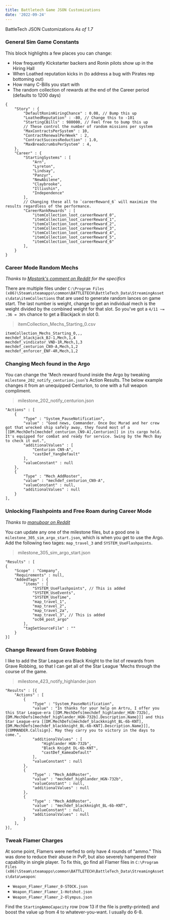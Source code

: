 ```yaml
---
title: Battletech Game JSON Customizations
date: '2022-09-24'
---
```

BattleTech JSON Customizations
*As of 1.7*

### General Sim Game Constants
This block highlights a few places you can change:
* How frequently Kickstarter backers and Ronin pilots show up in the Hiring Hall
* When Loathed reputation kicks in (to address a bug with Pirates rep bottoming out)
* How many C-Bills you start with
* The random collection of rewards at the end of the Career period (defaults to 1200 days)

```
{
	"Story" : {
		"DefaultRoninHiringChance" : 0.08, // Bump this up
		"LoathedReputation" : -80, // Change this to -101
		"StartingCBills" : 980000, // Feel free to bump this up
		// These control the number of random missions per system
		"MaxContractsPerSystem" : 10,
		"ContractRenewalPerWeek" : 2,
		"ContractSuccessReduction" : 1.0,
		"MaxBreadcrumbsPerSystem" : 4,
	},
	"Career" : {
		"StartingSystems" : [
			"Arn",
			"Lyreton",
			"Lindsay",
			"Panzyr",
			"NewAbilene",
			"Claybrooke",
			"Illiushin",
			"Independence"
		],
		// Changing these all to `careerReward_6` will maximize the results regardless of the performance.
		"CareerRankRewards" : [
			"itemCollection_loot_careerReward_0",
			"itemCollection_loot_careerReward_1",
			"itemCollection_loot_careerReward_2",
			"itemCollection_loot_careerReward_3",
			"itemCollection_loot_careerReward_4",
			"itemCollection_loot_careerReward_5",
			"itemCollection_loot_careerReward_6"
		],
	}
}
```

### Career Mode Random Mechs
*Thanks to [Mpstark's comment on Reddit](https://www.reddit.com/r/Battletechgame/comments/bwqwkn/career_random_mech_list_thread_post_them_here_and/) for the specifics*

There are multiple files under `C:\Program Files (x86)\Steam\steamapps\common\BATTLETECH\BattleTech_Data\StreamingAssets\data\itemCollections` that are used to generate random lances on game start. The last number is weight, change to get an individual mech is the weight divided by the combined weight for that slot. So you've got a `4/11 ~= .36 = 36%` chance to get a Blackjack in slot 0.

> itemCollection_Mechs_Starting_0.csv
```
itemCollection_Mechs_Starting_0,,,
mechdef_blackjack_BJ-1,Mech,1,4
mechdef_vindicator_VND-1R,Mech,1,3
mechdef_centurion_CN9-A,Mech,1,2
mechdef_enforcer_ENF-4R,Mech,1,2
```

### Changing Mech found in the Argo
You can change the 'Mech reward found inside the Argo by tweaking `milestone_202_notify_centurion.json`'s Action Results. The below example changes it from an unequipped Centurion, to one with a full weapon compliment.

> milestone_202_notify_centurion.json
```
"Actions" : [
	{
		"Type" : "System_PauseNotification",
		"value" : "Good news, Commander. Once Doc Murad and her crew got that wrecked ship safely away, they found most of a [[DM.MechDefs[mechdef_centurion_CN9-A],Centurion]] in its cargo hold. It's equipped for combat and ready for service. Swing by the Mech Bay to check it out.",
		"additionalValues" : [
			"Centurion CN9-A",
			"castDef_YangDefault"
		],
		"valueConstant" : null
	},
	{
		"Type" : "Mech_AddRoster",
		"value" : "mechdef_centurion_CN9-A",
		"valueConstant" : null,
		"additionalValues" : null
	}
],
```

### Unlocking Flashpoints and Free Roam during Career Mode
*Thanks to [manuboar on Reddit](https://www.reddit.com/r/Battletechgame/comments/aw6er6/here_is_how_to_activate_the_flashpoints_and_free/)*

You can update any one of the milestone files, but a good one is `milestone_305_sim_argo_start.json`, which is when you get to use the Argo. Add the following two tages: `map_travel_3` and `SYSTEM_UseFlashpoints`.

> milestone_305_sim_argo_start.json
```
"Results" : [
{
	"Scope" : "Company",
	"Requirements" : null,
	"AddedTags" : {
		"items" : [
			"SYSTEM_UseFlashpoints", // This is added
			"SYSTEM_UseEvents",
			"SYSTEM_UseTime",
			"map_travel_1",
			"map_travel_2",
			"map_travel_2a",
			"map_travel_3", // This is added
			"oc04_post_argo"
		],
		"tagSetSourceFile" : ""
	}
}]
```

### Change Reward from Grave Robbing
I like to add the Star League era Black Knight to the list of rewards from Grave Robbing, so that I can get all of the Star League 'Mechs through the course of the game.

> milestone_423_notify_highlander.json
```
"Results" : [{
	"Actions" : [
		{
			"Type" : "System_PauseNotification",
			"value" : "In thanks for your help on Artru, I offer you this Star League-era [[DM.MechDefs[mechdef_highlander_HGN-732b],{DM.MechDefs[mechdef_highlander_HGN-732b].Description.Name}]] and this Star League-era [[DM.MechDefs[mechdef_blackknight_BL-6b-KNT],{DM.MechDefs[mechdef_blackknight_BL-6b-KNT].Description.Name}]], {COMMANDER.Callsign}. May they carry you to victory in the days to come.",
			"additionalValues" : [
				"Highlander HGN-732b",
				"Black Knight DL-6b-KNT",
				"castDef_KameaDefault"
			],
			"valueConstant" : null
		},
		{
			"Type" : "Mech_AddRoster",
			"value" : "mechdef_highlander_HGN-732b",
			"valueConstant" : null,
			"additionalValues" : null
		},
		{
			"Type" : "Mech_AddRoster",
			"value" : "mechdef_blackknight_BL-6b-KNT",
			"valueConstant" : null,
			"additionalValues" : null
		}
	],
}],
```

### Tweak Flamer Charges
At some point, Flamers were nerfed to only have 4 rounds of "ammo." This was done to reduce their abuse in PvP, but also severely hampered their capability in single player. To fix this, go find all Flamer files in `C:\Program Files (x86)\Steam\steamapps\common\BATTLETECH\BattleTech_Data\StreamingAssets\data\weapon`:
* `Weapon_Flamer_Flamer_0-STOCK.json`
* `Weapon_Flamer_Flamer_1-Hotshot.json`
* `Weapon_Flamer_Flamer_2-Olympus.json`

Find the `StartingAmmoCapacity` row (row 13 if the file is pretty-printed) and boost the value up from 4 to whatever-you-want. I usually do 6-8.